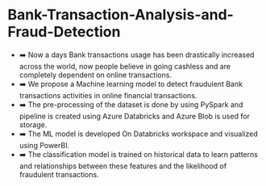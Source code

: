 # Bank-Transaction-Analysis-and-Fraud-Detection
- ➡️ Now a days Bank transactions usage has been drastically increased across the world, now people believe in going cashless and are completely dependent on online transactions.
- ➡️ We propose a Machine learning model to detect fraudulent Bank transactions activities in online financial transactions.
- ➡️ The pre-processing of the dataset is done by using PySpark and pipeline is created using Azure Databricks and Azure Blob is used for storage. 
- ➡️ The ML model is developed On Databricks workspace and visualized using PowerBI. 
- ➡️ The classification model is trained on historical data to learn patterns and relationships between these features and the likelihood of fraudulent transactions.
